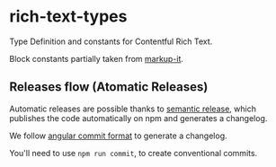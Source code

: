 # rich-text-types

Type Definition and constants for Contentful Rich Text.

Block constants partially taken from [markup-it](https://github.com/GitbookIO/markup-it).

## Releases flow (Atomatic Releases)

Automatic releases are possible thanks to [semantic release](https://github.com/semantic-release/semantic-release), which publishes the code automatically on npm and generates a changelog.

We follow [angular commit format](https://gist.github.com/stephenparish/9941e89d80e2bc58a153#allowed-type) to generate a changelog.

You'll need to use `npm run commit`, to create conventional commits.
